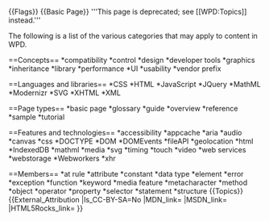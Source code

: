 {{Flags}}
{{Basic Page}}
'''This page is deprecated; see [[WPD:Topics]] instead.'''

The following is a list of the various categories that may apply to content in WPD.

==Concepts==
*compatibility
*control
*design
*developer tools
*graphics
*inheritance
*library
*performance
*UI
*usability
*vendor prefix

==Languages and libraries==
*CSS
*HTML
*JavaScript
*JQuery
*MathML
*Modernizr
*SVG
*XHTML
*XML

==Page types==
*basic page
*glossary
*guide
*overview
*reference
*sample
*tutorial

==Features and technologies==
*accessibility
*appcache
*aria
*audio
*canvas
*css
*DOCTYPE
*DOM
*DOMEvents
*fileAPI
*geolocation
*html
*IndexedDB
*mathml
*media
*svg
*timing
*touch
*video
*web services
*webstorage
*Webworkers
*xhr

==Members==
*at rule
*attribute
*constant
*data type
*element
*error
*exception
*function
*keyword
*media feature
*metacharacter
*method
*object
*operator
*property
*selector
*statement
*structure
{{Topics}}
{{External_Attribution
|Is_CC-BY-SA=No
|MDN_link=
|MSDN_link=
|HTML5Rocks_link=
}}